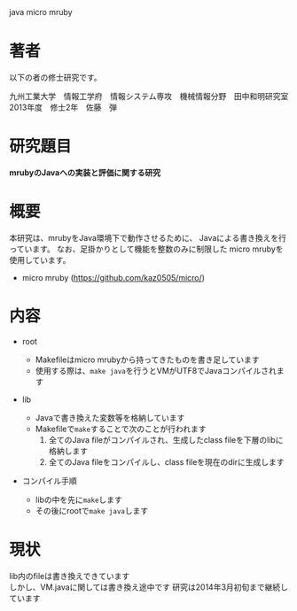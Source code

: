 
java micro mruby　　

# 著者

以下の者の修士研究です。

九州工業大学　情報工学府　情報システム専攻　機械情報分野　田中和明研究室  
2013年度　修士2年　佐藤　弾

# 研究題目

**mrubyのJavaへの実装と評価に関する研究**

# 概要

本研究は、mrubyをJava環境下で動作させるために、
Javaによる書き換えを行っています。
なお、足掛かりとして機能を整数のみに制限した
micro mrubyを使用しています。

* micro mruby (https://github.com/kaz0505/micro/)

# 内容

+ root
	+ Makefileはmicro mrubyから持ってきたものを書き足しています
	+ 使用する際は、`make java`を行うとVMがUTF8でJavaコンパイルされます

+ lib
	+ Javaで書き換えた変数等を格納しています
	+ Makefileで`make`することで次のことが行われます
		1. 全てのJava fileがコンパイルされ、生成したclass fileを下層のlibに格納します
		2. 全てのJava fileをコンパイルし、class fileを現在のdirに生成します

+ コンパイル手順
	+ libの中を先に`make`します
	+ その後にrootで`make java`します

# 現状
lib内のfileは書き換えできています  
しかし、VM.javaに関しては書き換え途中です
研究は2014年3月初旬まで継続しています